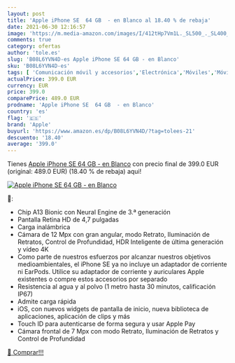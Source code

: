 ```yaml
---
layout: post
title: 'Apple iPhone SE  64 GB  - en Blanco al 18.40 % de rebaja'
date: 2021-06-30 12:16:57
image: 'https://m.media-amazon.com/images/I/412tHp7Vm1L._SL500_._SL400_.jpg'
comments: true
category: ofertas
author: 'tole.es'
slug: 'B08L6YVN4D-es Apple iPhone SE 64 GB - en Blanco'
sku: 'B08L6YVN4D-es'
tags: [ 'Comunicación móvil y accesorios','Electrónica','Móviles','Móviles y smartphones libres','apple','iphone', ]
actualPrice: 399.0 EUR
currency: EUR
price: 399.0
comparePrice: 489.0 EUR
prodname: 'Apple iPhone SE  64 GB  - en Blanco'
country: 'es'
flag: '🇪🇸'
brand: 'Apple'
buyurl: 'https://www.amazon.es/dp/B08L6YVN4D/?tag=tolees-21'
descuento: '18.40'
average: '399.0'
---
```


Tienes [Apple iPhone SE  64 GB  - en Blanco](https://www.amazon.es/dp/B08L6YVN4D/?tag=tolees-21) con precio final de  399.0 EUR (original: 489.0 EUR) (18.40 %  de rebaja) aqui!

[![Apple iPhone SE  64 GB  - en Blanco](https://m.media-amazon.com/images/I/412tHp7Vm1L._SL500_._SL400_.jpg)](https://www.amazon.es/dp/B08L6YVN4D/?tag=tolees-21)

🔎:

- Chip A13 Bionic con Neural Engine de 3.ª generación
- Pantalla Retina HD de 4,7 pulgadas
- Carga inalámbrica
- Cámara de 12 Mpx con gran angular, modo Retrato, Iluminación de Retratos, Control de Profundidad, HDR Inteligente de última generación y vídeo 4K
- Como parte de nuestros esfuerzos por alcanzar nuestros objetivos medioambientales, el iPhone SE ya no incluye un adaptador de corriente ni EarPods. Utilice su adaptador de corriente y auriculares Apple existentes o compre estos accesorios por separado
- Resistencia al agua y al polvo (1 metro hasta 30 minutos, calificación IP67)
- Admite carga rápida
- iOS, con nuevos widgets de pantalla de inicio, nueva biblioteca de aplicaciones, aplicación de clips y más
- Touch ID para autenticarse de forma segura y usar Apple Pay
- Cámara frontal de 7 Mpx con modo Retrato, Iluminación de Retratos y Control de Profundidad

[🛒 Comprar!!!](https://www.amazon.es/dp/B08L6YVN4D/?tag=tolees-21)
